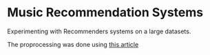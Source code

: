 # Music Recommendation Systems
Experimenting with Recommenders systems on a large datasets.

The proprocessing was done using [this article](https://towardsdatascience.com/how-to-build-a-simple-song-recommender-296fcbc8c85)
